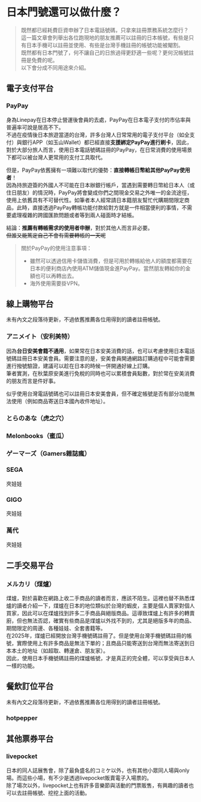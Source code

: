 ﻿# 日本門號還可以做什麼？

> 既然都已經耗費巨資申辦了日本電話號碼，只拿來註冊票務系統怎麼行？  
> 這一篇文章會列舉出各位跑現地的朋友推薦可以註冊的日本帳號，有些是只有日本手機可以註冊並使用、有些是台灣手機註冊的帳號功能被閹割。  
> 既然都有日本門號了，何不讓自己的日旅過得更舒適一些呢？更何況帳號註冊是免費的呢。  
> 以下會分成不同用途來介紹。  

## 電子支付平台

### PayPay

身為Linepay在日本停止營運後會員的去處，PayPay在日本電子支付的市佔率與普遍率可說是居高不下。  
不過在疫情後日本旅遊當道的台灣，許多台灣人日常常用的電子支付平台（如全支付）與銀行APP（如玉山Wallet）都已經直接**支援綁定PayPay進行刷卡**，因此，對於大部分旅人而言，使用日本電話號碼註冊的PayPay，在日常消費的使用場景下都可以被台灣人更常用的支付工具取代。  

但是，PayPay依舊擁有一項難以取代的優勢：**直接轉帳日幣給其他PayPay使用者**！  
因為持旅遊簽的外國人不可能在日本辦銀行帳戶，當遇到需要轉日幣給日本人（或住日朋友）的情況時，PayPay將會變成你們之間現金交易之外唯一的金流途徑，使用上依舊具有不可替代性。如筆者本人經常請日本籍朋友幫忙代購期間限定商品，此時，直接透過PayPay轉帳功能付款給對方就是一件相當便利的事情，不需要處理複雜的跨國匯款問題或者等到兩人碰面時才結帳。  

結論：**推薦有轉帳需求的使用者申辦**，對於其他人而言非必要。  
~~但誰又能篤定自己不會有需要轉帳的一天呢~~  

> 關於PayPay的使用注意事項：
> - 雖然可以透過信用卡儲值消費，但是可用於轉帳給他人的額度都需要在日本的便利商店內使用ATM儲值現金進PayPay。當然朋友轉給你的金額也可以再轉出去。
> - 海外使用需要掛VPN。

## 線上購物平台

未有內文之段落待更新，不過依舊推薦各位用得到的讀者註冊帳號。

### アニメイト（安利美特）

因為**台日安美會籍不通用**，如果常在日本安美消費的話，也可以考慮使用日本電話號碼註冊日本安美會員。需要注意的是，安美會員開通網路訂購過程中可能會需要進行撥號驗證，建議可以趁在日本的時候一併開通好線上訂購。  
筆者實測，在秋葉原安美進行免稅的同時也可以累積會員點數，對於常在安美消費的朋友而言是件好事。  

似乎使用台灣電話號碼也可以註冊日本安美會員，但不確定帳號是否有部分功能無法使用（例如商品寄送日本國內收件地址）。  

### とらのあな（虎之穴）

### Melonbooks（蜜瓜）

### ゲーマーズ（Gamers雜誌瘋）

### SEGA

夾娃娃

### GIGO

夾娃娃

### 萬代

夾娃娃

## 二手交易平台

### メルカリ（煤爐）

煤爐，對於喜歡在網路上收二手商品的讀者而言，應該不陌生。這裡也替不熟悉煤爐的讀者介紹一下，煤爐在日本的地位類似於台灣的蝦皮，主要是個人賣家對個人買家，因此可以在煤爐找到許多二手商品與絕版商品。這導致煤爐上有許多的轉賣廚，但也無法否認，確實有些商品是煤爐以外找不到的，尤其是絕版多年的商品、期間限定的周邊、各種娃娃、全套書籍等。  
在2025年，煤爐已經開放台灣手機號碼註冊了。但是使用台灣手機號碼註冊的帳號，實際使用上有許多商品是無法下單的；且商品只能寄送到台灣而無法寄送到日本本土的地址（如超取、轉運倉、朋友家）。  
因此，使用日本手機號碼註冊的煤爐帳號，才是真正的完全體，可以享受與日本人一樣的功能。

## 餐飲訂位平台

未有內文之段落待更新，不過依舊推薦各位用得到的讀者註冊帳號。

### hotpepper

## 其他票券平台

### livepocket

日本的同人誌展售會，除了最負盛名的コミケ以外，也有其他小眾同人場與only場。而這些小場，有不少是透過livepocket販賣電子入場票的。  
除了場次以外，livepocket上也有許多音樂節與活動的門票販售，有興趣的讀者也可以去註冊帳號、挖挖上面的活動。